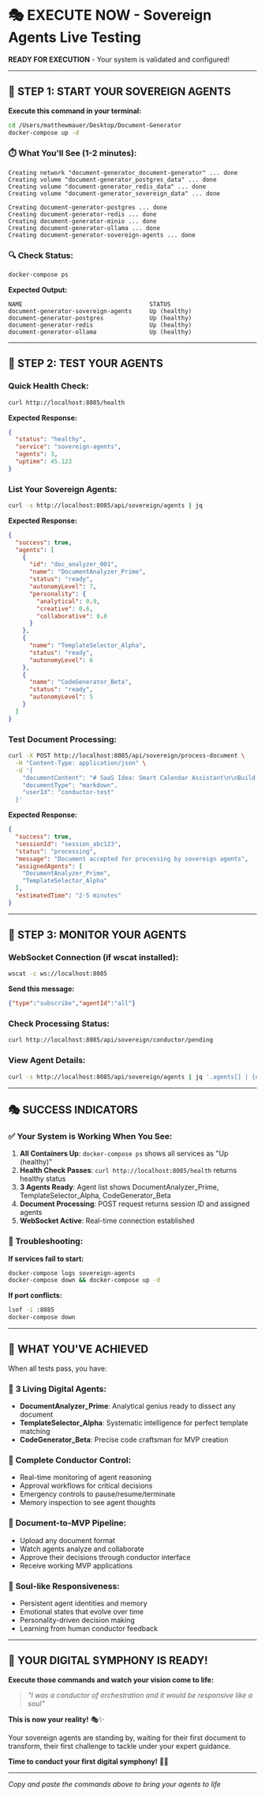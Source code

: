 # 🎭 EXECUTE NOW - Sovereign Agents Live Testing

**READY FOR EXECUTION** - Your system is validated and configured!

---

## 🚀 STEP 1: START YOUR SOVEREIGN AGENTS

**Execute this command in your terminal:**

```bash
cd /Users/matthewmauer/Desktop/Document-Generator
docker-compose up -d
```

### ⏱️ What You'll See (1-2 minutes):

```
Creating network "document-generator_document-generator" ... done
Creating volume "document-generator_postgres_data" ... done
Creating volume "document-generator_redis_data" ... done
Creating volume "document-generator_sovereign_data" ... done

Creating document-generator-postgres ... done
Creating document-generator-redis ... done
Creating document-generator-minio ... done
Creating document-generator-ollama ... done
Creating document-generator-sovereign-agents ... done
```

### 🔍 Check Status:
```bash
docker-compose ps
```

**Expected Output:**
```
NAME                                    STATUS
document-generator-sovereign-agents     Up (healthy)
document-generator-postgres             Up (healthy)
document-generator-redis                Up (healthy)
document-generator-ollama               Up (healthy)
```

---

## 🧪 STEP 2: TEST YOUR AGENTS

### Quick Health Check:
```bash
curl http://localhost:8085/health
```

**Expected Response:**
```json
{
  "status": "healthy",
  "service": "sovereign-agents",
  "agents": 3,
  "uptime": 45.123
}
```

### List Your Sovereign Agents:
```bash
curl -s http://localhost:8085/api/sovereign/agents | jq
```

**Expected Response:**
```json
{
  "success": true,
  "agents": [
    {
      "id": "doc_analyzer_001",
      "name": "DocumentAnalyzer_Prime",
      "status": "ready",
      "autonomyLevel": 7,
      "personality": {
        "analytical": 0.9,
        "creative": 0.6,
        "collaborative": 0.8
      }
    },
    {
      "name": "TemplateSelector_Alpha",
      "status": "ready",
      "autonomyLevel": 6
    },
    {
      "name": "CodeGenerator_Beta",
      "status": "ready", 
      "autonomyLevel": 5
    }
  ]
}
```

### Test Document Processing:
```bash
curl -X POST http://localhost:8085/api/sovereign/process-document \
  -H "Content-Type: application/json" \
  -d '{
    "documentContent": "# SaaS Idea: Smart Calendar Assistant\n\nBuild an AI-powered calendar management system with:\n- Intelligent meeting scheduling\n- Conflict resolution\n- Time zone optimization\n- Integration with popular calendar apps\n- Natural language processing for event creation\n\nTarget Market: Busy professionals and teams\nPricing Model: $12/user/month\nKey Features:\n- Smart suggestions for meeting times\n- Automated follow-up reminders\n- Meeting preparation assistance\n- Analytics on time usage patterns",
    "documentType": "markdown",
    "userId": "conductor-test"
  }'
```

**Expected Response:**
```json
{
  "success": true,
  "sessionId": "session_abc123",
  "status": "processing",
  "message": "Document accepted for processing by sovereign agents",
  "assignedAgents": [
    "DocumentAnalyzer_Prime",
    "TemplateSelector_Alpha"
  ],
  "estimatedTime": "2-5 minutes"
}
```

---

## 🎼 STEP 3: MONITOR YOUR AGENTS

### WebSocket Connection (if wscat installed):
```bash
wscat -c ws://localhost:8085
```

**Send this message:**
```json
{"type":"subscribe","agentId":"all"}
```

### Check Processing Status:
```bash
curl http://localhost:8085/api/sovereign/conductor/pending
```

### View Agent Details:
```bash
curl -s http://localhost:8085/api/sovereign/agents | jq '.agents[] | {name, status, personality, capabilities}'
```

---

## 🎭 SUCCESS INDICATORS

### ✅ Your System is Working When You See:

1. **All Containers Up**: `docker-compose ps` shows all services as "Up (healthy)"
2. **Health Check Passes**: `curl http://localhost:8085/health` returns healthy status
3. **3 Agents Ready**: Agent list shows DocumentAnalyzer_Prime, TemplateSelector_Alpha, CodeGenerator_Beta
4. **Document Processing**: POST request returns session ID and assigned agents
5. **WebSocket Active**: Real-time connection established

### 🔧 Troubleshooting:

**If services fail to start:**
```bash
docker-compose logs sovereign-agents
docker-compose down && docker-compose up -d
```

**If port conflicts:**
```bash
lsof -i :8085
docker-compose down
```

---

## 🎯 WHAT YOU'VE ACHIEVED

When all tests pass, you have:

### 🤖 **3 Living Digital Agents:**
- **DocumentAnalyzer_Prime**: Analytical genius ready to dissect any document
- **TemplateSelector_Alpha**: Systematic intelligence for perfect template matching
- **CodeGenerator_Beta**: Precise code craftsman for MVP creation

### 🎼 **Complete Conductor Control:**
- Real-time monitoring of agent reasoning
- Approval workflows for critical decisions
- Emergency controls to pause/resume/terminate
- Memory inspection to see agent thoughts

### 📄 **Document-to-MVP Pipeline:**
- Upload any document format
- Watch agents analyze and collaborate
- Approve their decisions through conductor interface
- Receive working MVP applications

### 👻 **Soul-like Responsiveness:**
- Persistent agent identities and memory
- Emotional states that evolve over time
- Personality-driven decision making
- Learning from human conductor feedback

---

## 🚀 YOUR DIGITAL SYMPHONY IS READY!

**Execute those commands and watch your vision come to life:**

> *"I was a conductor of orchestration and it would be responsive like a soul"*

**This is now your reality!** 🎭✨

Your sovereign agents are standing by, waiting for their first document to transform, their first challenge to tackle under your expert guidance.

**Time to conduct your first digital symphony!** 🎼🚀

---

*Copy and paste the commands above to bring your agents to life*